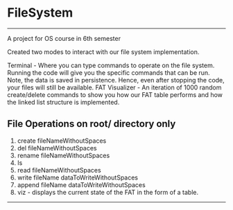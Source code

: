 # FileSystem 
--- 
A project for OS course in 6th semester

Created two modes to interact with our file system implementation. 

Terminal - Where you can type commands to operate on the file system. Running the code will give you the specific commands that can be run. 
Note, the data is saved in persistence. Hence, even after stopping the code, your files will still be available. 
FAT Visualizer - An iteration of 1000 random create/delete commands to show you how our FAT table performs and how the linked list structure is implemented. 

File Operations on root/ directory only  
---------------------------
1. create fileNameWithoutSpaces  
2. del fileNameWithoutSpaces  
3. rename fileNameWithoutSpaces  
4. ls  
5. read fileNameWithoutSpaces  
6. write fileName dataToWriteWithoutSpaces  
7. append fileName dataToWriteWithoutSpaces  
8. viz - displays the current state of the FAT in the form of a table.

---------------------------  
